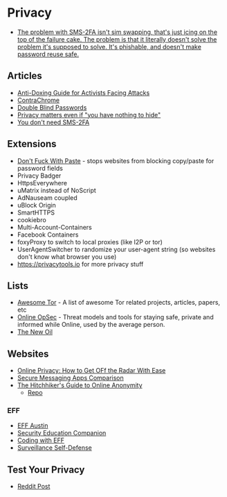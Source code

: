 # Privacy
- [The problem with SMS-2FA isn't sim swapping, that's just icing on the top of the failure cake. The problem is that it literally doesn't solve the problem it's supposed to solve. It's phishable, and doesn't make password reuse safe.](https://twitter.com/taviso/status/1504593776567746563?s=20&t=7TkwduW4t74YZrLnBZfE2A)

## Articles
- [Anti-Doxing Guide for Activists Facing Attacks](https://medium.com/@EqualityLabs/anti-doxing-guide-for-activists-facing-attacks-from-the-alt-right-ec6c290f543c)
- [ContraChrome](https://contrachrome.com/)
- [Double Blind Passwords](https://kaizoku.hashnode.dev/double-blind-passwords-aka-horcruxing)
- [Privacy matters even if "you have nothing to hide"](https://write.privacytools.io/freddy/why-privacy-matters-even-if-you-have-nothing-to-hide)
- [You don't need SMS-2FA](http://blog.cmpxchg8b.com/2020/07/you-dont-need-sms-2fa.html?m=1)

## Extensions
- [Don't Fuck With Paste](https://addons.mozilla.org/en-US/firefox/addon/don-t-fuck-with-paste/) - stops websites from blocking copy/paste for password fields
- Privacy Badger
- HttpsEverywhere
- uMatrix instead of NoScript
- AdNauseam coupled
- uBlock Origin
- SmartHTTPS
- cookiebro
- Multi-Account-Containers
- Facebook Containers
- foxyProxy to switch to local proxies (like I2P or tor)
- UserAgentSwitcher to randomize your user-agent string (so websites don't know what browser you use)
- https://privacytools.io for more privacy stuff

## Lists
- [Awesome Tor](https://github.com/ajvb/awesome-tor) - A list of awesome Tor related projects, articles, papers, etc
- [Online OpSec](https://github.com/devbret/online-opsec) - Threat models and tools for staying safe, private and informed while Online, used by the average person.
- [The New Oil](https://thenewoil.xyz/)

## Websites
- [Online Privacy: How to Get OFf the Radar With Ease](https://maxdesalle.com/privacy-how-to-get-off-the-radar-with-ease/)
- [Secure Messaging Apps Comparison](https://www.securemessagingapps.com/)
- [The Hitchhiker's Guide to Online Anonymity](https://anonymousplanet.github.io/thgtoa/guide.html)
  - [Repo](https://github.com/AnonymousPlanet/thgtoa)

### EFF
- [EFF Austin](https://effaustin.org/)
- [Security Education Companion](https://sec.eff.org/)
- [Coding with EFF](https://www.eff.org/about/opportunities/volunteer/coding-with-eff)
- [Surveillance Self-Defense](https://ssd.eff.org/)

## Test Your Privacy
- [Reddit Post](https://www.reddit.com/r/privacytoolsIO/comments/bia6sx/test_your_privacy/)
